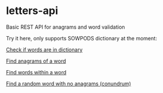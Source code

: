 # letters-api
Basic REST API for anagrams and word validation

Try it here, only supports SOWPODS dictionary at the moment:

[Check if words are in dictionary](https://api.shaunhegarty.com/validate/dictionary)

[Find anagrams of a word](https://api.shaunhegarty.com/anagrams/ordinates)

[Find words within a word](https://api.shaunhegarty.com/subanagrams/ordinates?best=true)

[Find a random word with no anagrams (conundrum)](https://api.shaunhegarty.com/conundrum/4/random)
